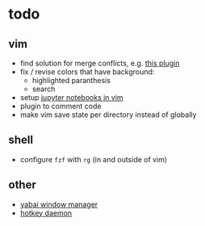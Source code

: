 # todo

## vim

- find solution for merge conflicts, e.g. [this plugin](https://medium.com/prodopsio/solving-git-merge-conflicts-with-vim-c8a8617e3633)
- fix / revise colors that have background:
    - highlighted paranthesis
    - search
- setup [jupyter notebooks in vim](https://alpha2phi.medium.com/jupyter-notebook-vim-neovim-c2d67d56d563)
- plugin to comment code
- make vim save state per directory instead of globally

## shell

- configure `fzf` with `rg` (in and outside of vim)

## other

- [yabai window manager](https://github.com/koekeishiya/yabai)
- [hotkey daemon](https://github.com/koekeishiya/skhd)

